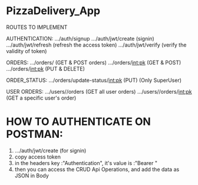 # PizzaDelivery_App

ROUTES TO IMPLEMENT

AUTHENTICATION:
.../auth/signup
.../auth/jwt/create         (signin)
.../auth/jwt/refresh        (refresh the access token)
.../auth/jwt/verify        (verify the validity of token)

ORDERS:
.../orders/                 (GET & POST orders)
.../orders/<int:pk>         (GET & POST)
.../orders/<int:pk>         (PUT & DELETE)

ORDER_STATUS:
.../orders/update-status/<int:pk>       (PUT)  (Only SuperUser)

USER ORDERS:
.../users/<userID>/orders       (GET all user orders)
.../users/<userID>/orders/<int:pk>       (GET a specific user's order)


#  HOW TO AUTHENTICATE ON POSTMAN:
1) .../auth/jwt/create         (for signin)
2) copy access token 
3) in the headers key :"Authentication", it's value is :"Bearer <paste the access token>"
4) then you can access the CRUD Api Operations, and add the data as JSON in Body




